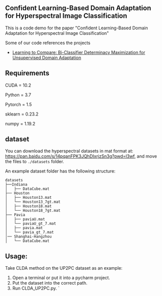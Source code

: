 ## Confident Learning-Based Domain Adaptation for Hyperspectral Image Classification
This is a code demo for the paper "Confident Learning-Based Domain Adaptation for Hyperspectral Image Classification"

Some of our code references the projects
* [Learning to Compare: Bi-Classifier Determinacy Maximization for Unsupervised Domain Adaptation](https://github.com/BIT-DA/BCDM)


## Requirements
CUDA = 10.2

Python = 3.7 

Pytorch = 1.5 

sklearn = 0.23.2

numpy = 1.19.2

## dataset

You can download the hyperspectral datasets in mat format at: https://pan.baidu.com/s/14pqanFPK3JQhDIxrjzSn3g?pwd=l3wf, and move the files to `./datasets` folder.

An example dataset folder has the following structure:

```
datasets
├──Indiana
│   ├── DataCube.mat
├── Houston
│   ├── Houston13.mat
│   └── Houston13_7gt.mat
│   ├── Houston18.mat
│   └── Houston18_7gt.mat
├── Pavia
│   ├── paviaU.mat
│   └── paviaU_gt_7.mat
│   ├── pavia.mat
│   └── pavia_gt_7.mat
│── Shanghai-Hangzhou
│   └── DataCube.mat
```

## Usage:
Take CLDA method on the UP2PC dataset as an example: 
1. Open a terminal or put it into a pycharm project. 
2. Put the dataset into the correct path. 
3. Run CLDA_UP2PC.py. `

